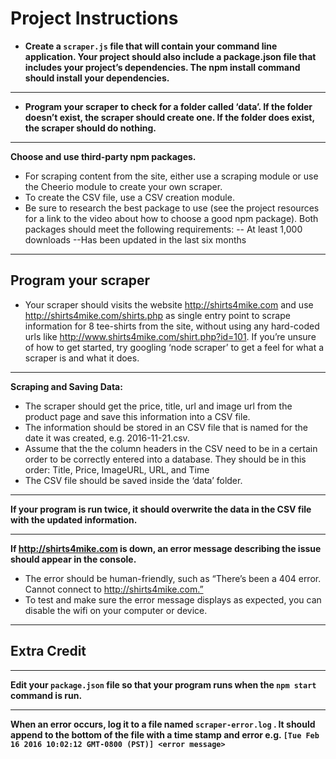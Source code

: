 # Project Instructions

- **Create a `scraper.js` file that will contain your command line application. Your project should also include a package.json file that includes your project’s dependencies. The npm install command should install your dependencies.**

---

- **Program your scraper to check for a folder called ‘data’. If the folder doesn’t exist, the scraper should create one. If the folder does exist, the scraper should do nothing.**

---

**Choose and use third-party npm packages.**

- For scraping content from the site, either use a scraping module or use the Cheerio module to create your own scraper.
- To create the CSV file, use a CSV creation module.
- Be sure to research the best package to use (see the project resources for a link to the video about how to choose a good npm package).
  Both packages should meet the following requirements:
  -- At least 1,000 downloads
  --Has been updated in the last six months

---

## Program your scraper

- Your scraper should visits the website http://shirts4mike.com and use http://shirts4mike.com/shirts.php as single entry point to scrape information for 8 tee-shirts from the site, without using any hard-coded urls like http://www.shirts4mike.com/shirt.php?id=101. If you’re unsure of how to get started, try googling ‘node scraper’ to get a feel for what a scraper is and what it does.
  
---

**Scraping and Saving Data:**

- The scraper should get the price, title, url and image url from the product page and save this information into a CSV file.
- The information should be stored in an CSV file that is named for the date it was created, e.g. 2016-11-21.csv.
- Assume that the the column headers in the CSV need to be in a certain order to be correctly entered into a database. They should be in this order: Title, Price, ImageURL, URL, and Time
- The CSV file should be saved inside the ‘data’ folder.
  
---

**If your program is run twice, it should overwrite the data in the CSV file with the updated information.**

---

**If http://shirts4mike.com is down, an error message describing the issue should appear in the console.**

- The error should be human-friendly, such as “There’s been a 404 error. Cannot connect to http://shirts4mike.com.”
- To test and make sure the error message displays as expected, you can disable the wifi on your computer or device.

---

## Extra Credit

---

**Edit your `package.json` file so that your program runs when the `npm start` command is run.**

---

**When an error occurs, log it to a file named `scraper-error.log` . It should append to the bottom of the file with a time stamp and error e.g. `[Tue Feb 16 2016 10:02:12 GMT-0800 (PST)] <error message>`**
